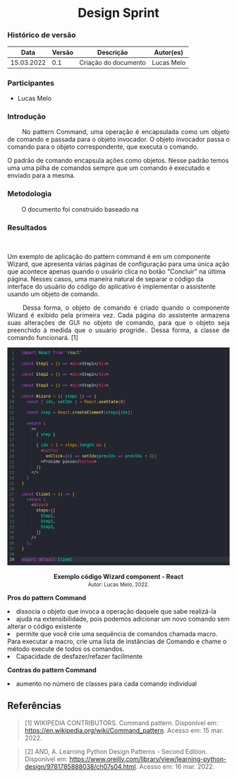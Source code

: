 # <center> Design Sprint

### Histórico de versão<br>

| Data       | Versão | Descrição            | Autor(es)  |
| ---------- | ------ | -------------------- | ---------- |
| 15.03.2022 | 0.1    | Criação do documento | Lucas Melo |

### Participantes

- Lucas Melo

### Introdução

<p align="justify">&emsp;&emsp;
No pattern Command, uma operação é encapsulada como um objeto de comando e passada para o objeto invocador. O objeto invocador passa o comando para o objeto correspondente, que executa o comando.

O padrão de comando encapsula ações como objetos. Nesse padrão temos uma uma pilha de comandos sempre que um comando é executado e enviado para a mesma.

</p>

### Metodologia

<p align="justify">&emsp;&emsp; 
    O documento foi construido baseado na 
</p>

### Resultados

<p align="justify">&emsp;&emsp;
   
Um exemplo de aplicação do pattern command é em um componente Wizard, que apresenta várias páginas de configuração para uma única ação que acontece apenas quando o usuário clica no botão "Concluir" na última página. Nesses casos, uma maneira natural de separar o código da interface do usuário do código do aplicativo é implementar o assistente usando um objeto de comando.
</p>

<p align="justify">&emsp;&emsp;
Dessa forma, o objeto de comando é criado quando o componente Wizard é exibido pela primeira vez. Cada página do assistente armazena suas alterações de GUI no objeto de comando, para que o objeto seja preenchido à medida que o usuário progride.. Dessa forma, a classe de comando funcionará. [1]
</p>

<p align='center'>
    <img src='../../../assets/img/padroes/command-example.png'>
    <figcaption align='center'>
        <b>Exemplo código Wizard component - React</b>
        <br>
        <small>Autor: Lucas Melo, 2022.</small>
    </figcaption>
</p>

<strong>Pros do pattern Command </strong>

<li> dissocia o objeto que invoca a operação daquele que sabe realizá-la</li>
<li>ajuda na extensibilidade, pois podemos adicionar um novo comando sem alterar o código existente</li>
<li>permite que você crie uma sequência de comandos chamada macro. Para executar a macro, crie uma lista de instâncias de Comando e chame o método execute de todos os comandos.</li>
<li>Capacidade de desfazer/refazer facilmente</li>

<strong>Contras do pattern Command </strong>

<li>aumento no número de classes para cada comando individual</li>

## Referências

> [1] WIKIPEDIA CONTRIBUTORS. Command pattern. Disponível em: <https://en.wikipedia.org/wiki/Command_pattern>. Acesso em: 15 mar. 2022.

> [2] AND, A. Learning Python Design Patterns - Second Edition. Disponível em: <https://www.oreilly.com/library/view/learning-python-design/9781785888038/ch07s04.html>. Acesso em: 16 mar. 2022.

‌
